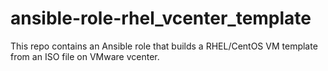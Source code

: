 # ansible-role-rhel_vcenter_template
This repo contains an Ansible role that builds a RHEL/CentOS VM template from an ISO file on VMware vcenter.
